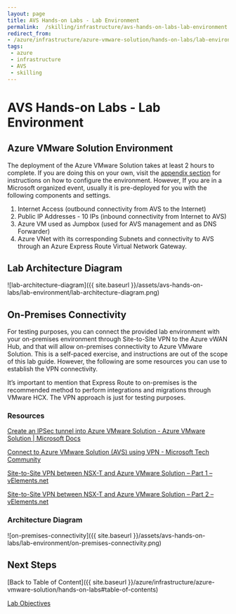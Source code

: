 ```yaml
---
layout: page
title: AVS Hands-on Labs - Lab Environment
permalink:  /skilling/infrastructure/avs-hands-on-labs-lab-environment
redirect_from:
- /azure/infrastructure/azure-vmware-solution/hands-on-labs/lab-environment
tags: 
 - azure
 - infrastructure
 - AVS
 - skilling
---
```


# AVS Hands-on Labs - Lab Environment

## Azure VMware Solution Environment

The deployment of the Azure VMware Solution takes at least 2 hours to complete.
If you are doing this on your own, visit the [appendix section](appendixes)
for instructions on how to configure the environment. However, If you are
in a Microsoft organized event, usually it is pre-deployed for you with the
following components and settings.

1. Internet Access (outbound connectivity from AVS to the Internet)
2. Public IP Addresses - 10 IPs (inbound connectivity from Internet to AVS)
3. Azure VM used as Jumpbox (used for AVS management and as DNS Forwarder)
4. Azure VNet with its corresponding Subnets and connectivity to AVS through an
   Azure Express Route Virtual Network Gateway.

## Lab Architecture Diagram

![lab-architecture-diagram]({{ site.baseurl }}/assets/avs-hands-on-labs/lab-environment/lab-architecture-diagram.png)

## On-Premises Connectivity

For testing purposes, you can connect the provided lab environment with your
on-premises environment through Site-to-Site VPN to the Azure vWAN Hub, and that
will allow on-premises connectivity to Azure VMware Solution. This is a
self-paced exercise, and instructions are out of the scope of this lab guide.
However, the following are some resources you can use to establish the VPN
connectivity.

It’s important to mention that Express Route to on-premises is the recommended
method to perform integrations and migrations through VMware HCX. The VPN
approach is just for testing purposes.

### Resources

[Create an IPSec tunnel into Azure VMware Solution - Azure VMware Solution \|
Microsoft
Docs](https://docs.microsoft.com/en-us/azure/azure-vmware/create-ipsec-tunnel)

[Connect to Azure VMware Solution (AVS) using VPN - Microsoft Tech
Community](https://techcommunity.microsoft.com/t5/azure-migration/connect-to-azure-vmware-solution-avs-using-vpn/ba-p/1670603)

[Site-to-Site VPN between NSX-T and Azure VMware Solution – Part 1 –
vElements.net](http://www.velements.net/2021/01/21/site-to-site-vpn-between-nsx-t-and-azure-vmware-solution-part-1/)

[Site-to-Site VPN between NSX-T and Azure VMware Solution – Part 2 –
vElements.net](http://www.velements.net/2021/02/12/site-to-site-vpn-between-nsx-t-and-azure-vmware-solution-part-2/)

### Architecture Diagram

![on-premises-connectivity]({{ site.baseurl }}/assets/avs-hands-on-labs/lab-environment/on-premises-connectivity.png)

## Next Steps

[Back to Table of Content]({{ site.baseurl }}/azure/infrastructure/azure-vmware-solution/hands-on-labs#table-of-contents)

[Lab Objectives](lab-objectives)